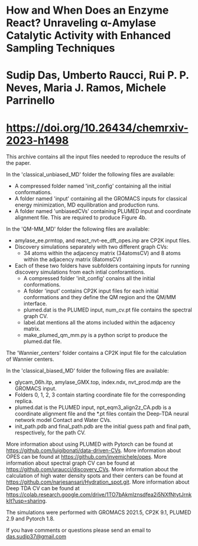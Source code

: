 # How and When Does an Enzyme React? Unraveling α-Amylase Catalytic Activity with Enhanced Sampling Techniques

# Sudip Das, Umberto Raucci, Rui P. P. Neves, Maria J. Ramos, Michele Parrinello 

# https://doi.org/10.26434/chemrxiv-2023-h1498


This archive contains all the input files needed to reproduce the results of the paper.


In the 'classical_unbiased_MD' folder the following files are available:
- A compressed folder named 'init_config' containing all the initial conformations.
- A folder named 'input' containing all the GROMACS inputs for classical energy minimization, MD equilibration and production runs.
- A folder named 'unbiasedCVs' containing PLUMED input and coordinate alignment file. This are required to produce Figure 4b.


In the 'QM-MM_MD' folder the following files are available:
- amylase_ee.prmtop, and react_nvt-ee_dft_opes.inp are CP2K input files.
- Discovery simulations separately with two different graph CVs:
  * 34 atoms within the adjacency matrix (34atomsCV) and 8 atoms within the adjacency matrix (8atomsCV)
- Each of these two folders have subfolders containing inputs for running discovery simulations from each intial conforamtions.
  * A compressed folder 'init_config' conains all the initial conformations.
  * A folder 'input' contains CP2K input files for each initial conformations and they define the QM region and the QM/MM interface.
  * plumed.dat is the PLUMED input, num_cv.pt file contains the spectral graph CV.
  * label.dat mentions all the atoms included within the adjacency matrix.
  * make_plumed_qm_mm.py is a python script to produce the plumed.dat file.


The 'Wannier_centers' folder contains a CP2K input file for the calculation of Wannier centers.


In the 'classical_biased_MD' folder the following files are available:
- glycam_06h.itp, amylase_GMX.top, index.ndx, nvt_prod.mdp are the GROMACS input.
- Folders 0, 1, 2, 3 contain starting coordinate file for the corresponding replica.
- plumed.dat is the PLUMED input, npt_eqm3_align2z_CA.pdb is a coordinate alignment file and the *.pt files contain the Deep-TDA neural network model Contact and Water CVs.
- init_path.pdb and final_path.pdb are the initial guess path and final path, respectively, for the path CV.



More information about using PLUMED with Pytorch can be found at https://github.com/luigibonati/data-driven-CVs.
More information about OPES can be found at https://github.com/invemichele/opes.
More information about spectral graph CV can be found at https://github.com/uraucci/discovery_CVs.
More information about the calculation of high water density spots and their centers can be found at https://github.com/narjesansari/Hydration_spot.git.
More information about Deep TDA CV can be found at https://colab.research.google.com/drive/1TO7bAkmIznsdfea2i5NXfNtytJrnkkIt?usp=sharing.

The simulations were performed with GROMACS 2021.5, CP2K 9.1, PLUMED 2.9 and Pytorch 1.8. 



If you have comments or questions please send an email to das.sudip37@gmail.com
